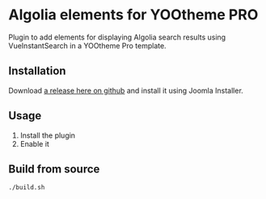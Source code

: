 # Algolia elements for YOOtheme PRO

Plugin to add elements for displaying Algolia search results using VueInstantSearch in a YOOtheme  Pro template.

## Installation

Download [a release here on github](https://github.com/Weble/YOOalgolia/releases) and install it using Joomla Installer.

## Usage

1. Install the plugin
2. Enable it

## Build from source

```./build.sh```
